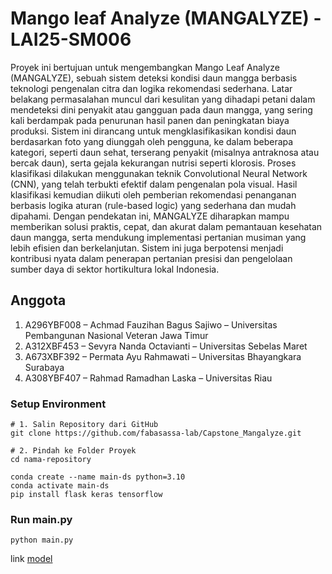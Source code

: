# Mango leaf Analyze (MANGALYZE) - LAI25-SM006

Proyek ini bertujuan untuk mengembangkan Mango Leaf Analyze (MANGALYZE), sebuah sistem deteksi kondisi daun mangga berbasis teknologi pengenalan citra dan logika rekomendasi sederhana. Latar belakang permasalahan muncul dari kesulitan yang dihadapi petani dalam mendeteksi dini penyakit atau gangguan pada daun mangga, yang sering kali berdampak pada penurunan hasil panen dan peningkatan biaya produksi. Sistem ini dirancang untuk mengklasifikasikan kondisi daun berdasarkan foto yang diunggah oleh pengguna, ke dalam beberapa kategori, seperti daun sehat, terserang penyakit (misalnya antraknosa atau bercak daun), serta gejala kekurangan nutrisi seperti klorosis. Proses klasifikasi dilakukan menggunakan teknik Convolutional Neural Network (CNN), yang telah terbukti efektif dalam pengenalan pola visual. Hasil klasifikasi kemudian diikuti oleh pemberian rekomendasi penanganan berbasis logika aturan (rule-based logic) yang sederhana dan mudah dipahami. Dengan pendekatan ini, MANGALYZE diharapkan mampu memberikan solusi praktis, cepat, dan akurat dalam pemantauan kesehatan daun mangga, serta mendukung implementasi pertanian musiman yang lebih efisien dan berkelanjutan. Sistem ini juga berpotensi menjadi kontribusi nyata dalam penerapan pertanian presisi dan pengelolaan sumber daya di sektor hortikultura lokal Indonesia.

## Anggota 
1. A296YBF008 – Achmad Fauzihan Bagus Sajiwo – Universitas Pembangunan Nasional Veteran Jawa Timur
2. A312XBF453 – Sevyra Nanda Octavianti – Universitas Sebelas Maret
3. A673XBF392 – Permata Ayu Rahmawati – Universitas Bhayangkara Surabaya
4. A308YBF407 – Rahmad Ramadhan Laska – Universitas Riau

### Setup Environment

```
# 1. Salin Repository dari GitHub
git clone https://github.com/fabasassa-lab/Capstone_Mangalyze.git

# 2. Pindah ke Folder Proyek
cd nama-repository
```

```
conda create --name main-ds python=3.10
conda activate main-ds
pip install flask keras tensorflow
```

### Run main.py

```
python main.py
```

link [model](https://drive.google.com/drive/folders/1YDotVPn0Fxy6ZGIgPMFUf6MiZOaR8FF_?usp=sharing)
